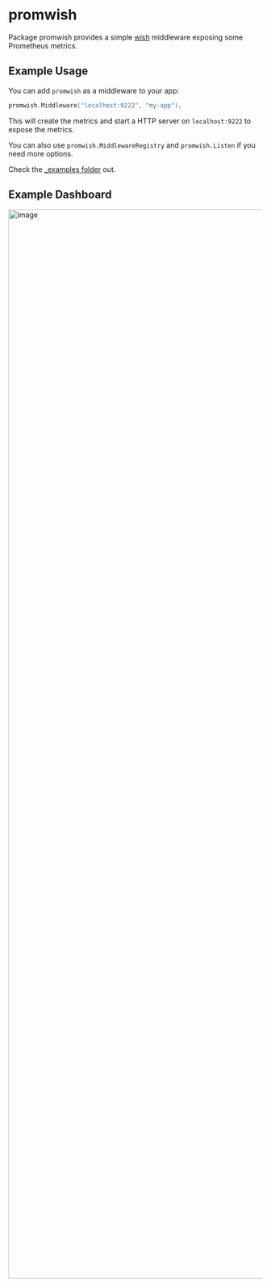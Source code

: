 # promwish

Package promwish provides a simple [wish](http://github.com/charmbracelet/wish) middleware exposing some Prometheus metrics.

## Example Usage

You can add `promwish` as a middleware to your app:

```go
promwish.Middleware("localhost:9222", "my-app"),
```

This will create the metrics and start a HTTP server on `localhost:9222` to expose the metrics.

You can also use `promwish.MiddlewareRegistry` and `promwish.Listen` if you need more options.

Check the [_examples folder](/_examples) out.

## Example Dashboard

<img width="2120" alt="image" src="https://user-images.githubusercontent.com/245435/145126273-2dc9cb98-7886-40b5-b173-229c50746fba.png">
